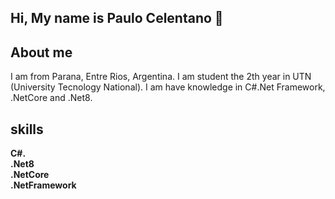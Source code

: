 ## Hi, My name is Paulo Celentano 👋

## About me
I am from Parana, Entre Rios, Argentina.
I am student the 2th year in UTN (University Tecnology National). I am have knowledge in C#.Net Framework, .NetCore and .Net8.

## skills

**C#.**  
**.Net8**  
**.NetCore**  
**.NetFramework**  
<!--
**CelentanoPaulo/CelentanoPaulo** is a ✨ _special_ ✨ repository because its `README.md` (this file) appears on your GitHub profile.

Here are some ideas to get you started:

- 🔭 I’m currently working on ...
- 🌱 I’m currently learning ...
- 👯 I’m looking to collaborate on ...
- 🤔 I’m looking for help with ...
- 💬 Ask me about ...
- 📫 How to reach me: ...
- 😄 Pronouns: ...
- ⚡ Fun fact: ...
-->
